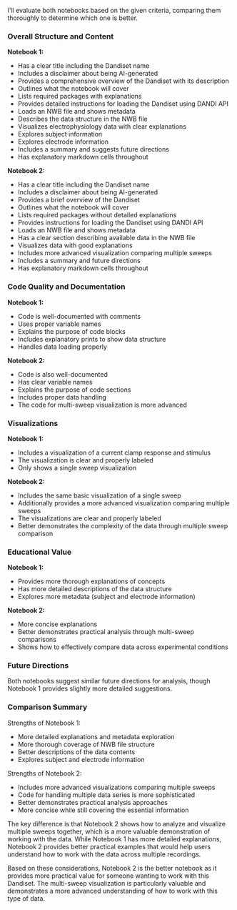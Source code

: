 I'll evaluate both notebooks based on the given criteria, comparing them thoroughly to determine which one is better.

### Overall Structure and Content

**Notebook 1:**
- Has a clear title including the Dandiset name
- Includes a disclaimer about being AI-generated
- Provides a comprehensive overview of the Dandiset with its description
- Outlines what the notebook will cover
- Lists required packages with explanations
- Provides detailed instructions for loading the Dandiset using DANDI API
- Loads an NWB file and shows metadata
- Describes the data structure in the NWB file
- Visualizes electrophysiology data with clear explanations
- Explores subject information
- Explores electrode information
- Includes a summary and suggests future directions
- Has explanatory markdown cells throughout

**Notebook 2:**
- Has a clear title including the Dandiset name
- Includes a disclaimer about being AI-generated
- Provides a brief overview of the Dandiset
- Outlines what the notebook will cover
- Lists required packages without detailed explanations
- Provides instructions for loading the Dandiset using DANDI API
- Loads an NWB file and shows metadata
- Has a clear section describing available data in the NWB file
- Visualizes data with good explanations
- Includes more advanced visualization comparing multiple sweeps
- Includes a summary and future directions
- Has explanatory markdown cells throughout

### Code Quality and Documentation

**Notebook 1:**
- Code is well-documented with comments
- Uses proper variable names
- Explains the purpose of code blocks
- Includes explanatory prints to show data structure
- Handles data loading properly

**Notebook 2:**
- Code is also well-documented
- Has clear variable names
- Explains the purpose of code sections
- Includes proper data handling
- The code for multi-sweep visualization is more advanced

### Visualizations

**Notebook 1:**
- Includes a visualization of a current clamp response and stimulus
- The visualization is clear and properly labeled
- Only shows a single sweep visualization

**Notebook 2:**
- Includes the same basic visualization of a single sweep
- Additionally provides a more advanced visualization comparing multiple sweeps
- The visualizations are clear and properly labeled
- Better demonstrates the complexity of the data through multiple sweep comparison

### Educational Value

**Notebook 1:**
- Provides more thorough explanations of concepts
- Has more detailed descriptions of the data structure
- Explores more metadata (subject and electrode information)

**Notebook 2:**
- More concise explanations
- Better demonstrates practical analysis through multi-sweep comparisons
- Shows how to effectively compare data across experimental conditions

### Future Directions

Both notebooks suggest similar future directions for analysis, though Notebook 1 provides slightly more detailed suggestions.

### Comparison Summary

Strengths of Notebook 1:
- More detailed explanations and metadata exploration
- More thorough coverage of NWB file structure
- Better descriptions of the data contents
- Explores subject and electrode information

Strengths of Notebook 2:
- Includes more advanced visualizations comparing multiple sweeps
- Code for handling multiple data series is more sophisticated
- Better demonstrates practical analysis approaches
- More concise while still covering the essential information

The key difference is that Notebook 2 shows how to analyze and visualize multiple sweeps together, which is a more valuable demonstration of working with the data. While Notebook 1 has more detailed explanations, Notebook 2 provides better practical examples that would help users understand how to work with the data across multiple recordings.

Based on these considerations, Notebook 2 is the better notebook as it provides more practical value for someone wanting to work with this Dandiset. The multi-sweep visualization is particularly valuable and demonstrates a more advanced understanding of how to work with this type of data.